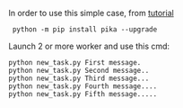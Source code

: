 In order to use this simple case, from [tutorial](https://www.rabbitmq.com/tutorials/tutorial-two-python)

```commandline
 python -m pip install pika --upgrade
 ```

Launch 2 or more worker and use this cmd:
```commandline
python new_task.py First message.
python new_task.py Second message..
python new_task.py Third message...
python new_task.py Fourth message....
python new_task.py Fifth message.....
```